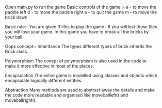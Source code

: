 Open main.py to run the game
Basic controls of the game :-
a - to move the paddle left
d - to move the paddle right
e - to quit the game 
m - to move the brick down

Basic rule:-
You are given 3 lifes to play the game . If you will lost those files you will lose your game.
In this game you have to break all the bricks by your ball.

Oops concept:-
Inheritance
The types different types of brick inherits the Brick class.

Polymorphism
The conept of polymorphism is also used in the code to make it more effective in most of the places.

Encapsulation
The entire game is modelled using classes and objects which encapsulate logically different entities.

Abstraction
Many methods are used to abstract away the details and make the code more readable and organised like moveballleft() and moveballright().